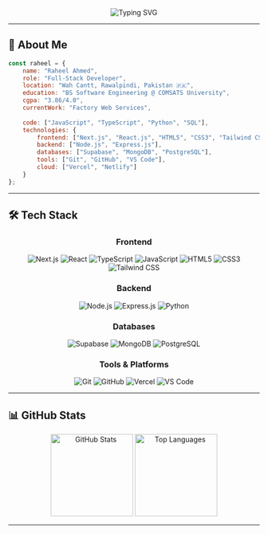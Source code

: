 <div align="center">
  <img src="https://readme-typing-svg.herokuapp.com?font=Fira+Code&size=30&duration=3000&pause=1000&color=2196F3&center=true&vCenter=true&width=600&lines=Hi+%F0%9F%91%8B%2C+I'm+Raheel+Ahmed;Full-Stack+Developer;Building+Amazing+Web+Experiences" alt="Typing SVG" />
</div>

---

## 🚀 About Me

```javascript
const raheel = {
    name: "Raheel Ahmed",
    role: "Full-Stack Developer",
    location: "Wah Cantt, Rawalpindi, Pakistan 🇵🇰",
    education: "BS Software Engineering @ COMSATS University",
    cgpa: "3.86/4.0",
    currentWork: "Factory Web Services",
    
    code: ["JavaScript", "TypeScript", "Python", "SQL"],
    technologies: {
        frontend: ["Next.js", "React.js", "HTML5", "CSS3", "Tailwind CSS"],
        backend: ["Node.js", "Express.js"],
        databases: ["Supabase", "MongoDB", "PostgreSQL"],
        tools: ["Git", "GitHub", "VS Code"],
        cloud: ["Vercel", "Netlify"]
    }
};
```
<!--
---

## 💼 Professional Experience

 **🏢 Full Stack Developer** @ [Factory Web Services](https://www.factorywebservices.com/) *(Aug 2024 - Present)*
- 🌐 Built responsive websites using **Next.js** and **React.js** for major brands
- 🔧 Contributed to developing full-stack **HVAC CMMS Web-App**
- 🔗 Integrated APIs to enhance website functionality
- 👥 Collaborated in remote team, **improved delivery by 20%**
- ⏰ **Delivered 90% tasks on time**
--->
<!--
---

## 🎯 Featured Projects

<div align="center">

### 🏭 CMMS - Computerized Maintenance Management System
**Jan 2025 - June 2025** | *In Development*

Large-scale maintenance management software for mechanical and electrical installations in Islamabad.

**Tech Stack:** `Next.js` `TypeScript` `Express.js` `Node.js` `Supabase`

---

### 🍦 [1More Ice Cream Factory Website](https://www.1moreicecream.com/)
**Oct 2024 - Nov 2024** | *Live*

Modern, responsive website with booking automation and external API integrations.

**Tech Stack:** `Next.js` `TypeScript` `Express.js` `Node.js` `External APIs`

---

### 🚗 [Suzuki Campbellpur Showroom](https://www.suzukicampbellpur.com/)
**Aug 2024 - Oct 2024** | *Live*

Responsive brand website that **improved vehicle bookings by 35%**.

**Tech Stack:** `React.js` `JavaScript` `Next.js` `Express.js` `External APIs`

</div>
--->
---

## 🛠️ Tech Stack

<div align="center">

### Frontend
![Next.js](https://img.shields.io/badge/Next.js-000000?style=for-the-badge&logo=next.js&logoColor=white)
![React](https://img.shields.io/badge/React-20232A?style=for-the-badge&logo=react&logoColor=61DAFB)
![TypeScript](https://img.shields.io/badge/TypeScript-007ACC?style=for-the-badge&logo=typescript&logoColor=white)
![JavaScript](https://img.shields.io/badge/JavaScript-F7DF1E?style=for-the-badge&logo=javascript&logoColor=black)
![HTML5](https://img.shields.io/badge/HTML5-E34F26?style=for-the-badge&logo=html5&logoColor=white)
![CSS3](https://img.shields.io/badge/CSS3-1572B6?style=for-the-badge&logo=css3&logoColor=white)
![Tailwind CSS](https://img.shields.io/badge/Tailwind_CSS-38B2AC?style=for-the-badge&logo=tailwind-css&logoColor=white)

### Backend
![Node.js](https://img.shields.io/badge/Node.js-43853D?style=for-the-badge&logo=node.js&logoColor=white)
![Express.js](https://img.shields.io/badge/Express.js-404D59?style=for-the-badge&logo=express&logoColor=white)
![Python](https://img.shields.io/badge/Python-3776AB?style=for-the-badge&logo=python&logoColor=white)

### Databases
![Supabase](https://img.shields.io/badge/Supabase-3ECF8E?style=for-the-badge&logo=supabase&logoColor=white)
![MongoDB](https://img.shields.io/badge/MongoDB-4EA94B?style=for-the-badge&logo=mongodb&logoColor=white)
![PostgreSQL](https://img.shields.io/badge/PostgreSQL-316192?style=for-the-badge&logo=postgresql&logoColor=white)

### Tools & Platforms
![Git](https://img.shields.io/badge/Git-F05032?style=for-the-badge&logo=git&logoColor=white)
![GitHub](https://img.shields.io/badge/GitHub-100000?style=for-the-badge&logo=github&logoColor=white)
![Vercel](https://img.shields.io/badge/Vercel-000000?style=for-the-badge&logo=vercel&logoColor=white)
![VS Code](https://img.shields.io/badge/VS_Code-0078D4?style=for-the-badge&logo=visual%20studio%20code&logoColor=white)

</div>

---

## 📊 GitHub Stats

<div align="center">
  <img src="https://github-readme-stats.vercel.app/api?username=raheel-ahmed-04&show_icons=true&theme=tokyonight&hide_border=true&count_private=true" alt="GitHub Stats" height="165">
  <img src="https://github-readme-stats.vercel.app/api/top-langs/?username=raheel-ahmed-04&layout=compact&theme=tokyonight&hide_border=true" alt="Top Languages" height="165">
</div>


---
<!--
## 🏆 Achievements

<div align="center">

🎓 **Academic Excellence** - CGPA: 3.86/4.0  
🚀 **35% Improvement** in vehicle bookings through web development  
⚡ **20% Delivery Improvement** in team collaboration  
📈 **90% On-time Delivery** rate for assigned tasks  
🌟 **Multiple Live Projects** serving real businesses  

</div>

---
--->
<!--
## 🎯 Current Goals

- 🌱 Learning **Advanced React Patterns** and **System Design**
- 👯 Looking to collaborate on **Open Source Projects**
- 🤔 Seeking **Full-time opportunities** in Full-Stack Development

--->
